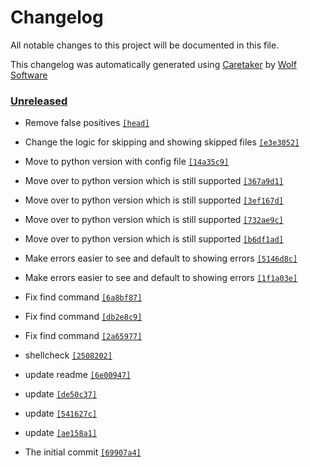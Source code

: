 # Changelog

All notable changes to this project will be documented in this file.


This changelog was automatically generated using [Caretaker](https://github.com/DevelopersToolbox/caretaker) by [Wolf Software](https://github.com/WolfSoftware)

### [Unreleased](https://github.com/CICDToolbox/yaml-lint/compare/v0.1.0...HEAD)

- Remove false positives [`[head]`](https://github.com/CICDToolbox/yaml-lint/commit/)

- Change the logic for skipping and showing skipped files [`[e3e3052]`](https://github.com/CICDToolbox/yaml-lint/commit/e3e30520805360a777df7d08ca92674470715722)

- Move to python version with config file [`[14a35c9]`](https://github.com/CICDToolbox/yaml-lint/commit/14a35c9ba836fd5b11181455d2f4d378df03a614)

- Move over to python version which is still supported [`[367a9d1]`](https://github.com/CICDToolbox/yaml-lint/commit/367a9d1515abc4746b216eab09510394f9fa9aac)

- Move over to python version which is still supported [`[3ef167d]`](https://github.com/CICDToolbox/yaml-lint/commit/3ef167db7e53e5e1996dd32d33c05470fca7b937)

- Move over to python version which is still supported [`[732ae9c]`](https://github.com/CICDToolbox/yaml-lint/commit/732ae9ce3a3daab0f723d717b57f7cec1165b206)

- Move over to python version which is still supported [`[b6df1ad]`](https://github.com/CICDToolbox/yaml-lint/commit/b6df1adf167d30e56f4213ee8b8aef43530d571e)

- Make errors easier to see and default to showing errors [`[5146d8c]`](https://github.com/CICDToolbox/yaml-lint/commit/5146d8ca5dfb8761c9d33543ec4cf086459bfb48)

- Make errors easier to see and default to showing errors [`[1f1a03e]`](https://github.com/CICDToolbox/yaml-lint/commit/1f1a03e657a34885b4127950c65567f31069e0d3)

- Fix find command [`[6a8bf87]`](https://github.com/CICDToolbox/yaml-lint/commit/6a8bf873cb59736ca93a2cba455fc4aae6ed8409)

- Fix find command [`[db2e8c9]`](https://github.com/CICDToolbox/yaml-lint/commit/db2e8c936bf79f556a163f10d4c57483db87b58c)

- Fix find command [`[2a65977]`](https://github.com/CICDToolbox/yaml-lint/commit/2a659776d90326f8a5784e923d29d35d2e65506b)

- shellcheck [`[2508202]`](https://github.com/CICDToolbox/yaml-lint/commit/2508202bc77eac0ecd189af435d96276908bd952)

- update readme [`[6e00947]`](https://github.com/CICDToolbox/yaml-lint/commit/6e009479af285c87bda1d11bf6b2648590fbd4a3)

- update [`[de50c37]`](https://github.com/CICDToolbox/yaml-lint/commit/de50c375d254004e882ca5b2ae1c1842c6e2f343)

- update [`[541627c]`](https://github.com/CICDToolbox/yaml-lint/commit/541627c955cf9a55bb1a5cfa415c01dc919a65d3)

- update [`[ae158a1]`](https://github.com/CICDToolbox/yaml-lint/commit/ae158a157895f3b78dc6600aae278eb94530acf4)

- The initial commit [`[69907a4]`](https://github.com/CICDToolbox/yaml-lint/commit/69907a446032e724e7ac924da6d748a631e601ec)

